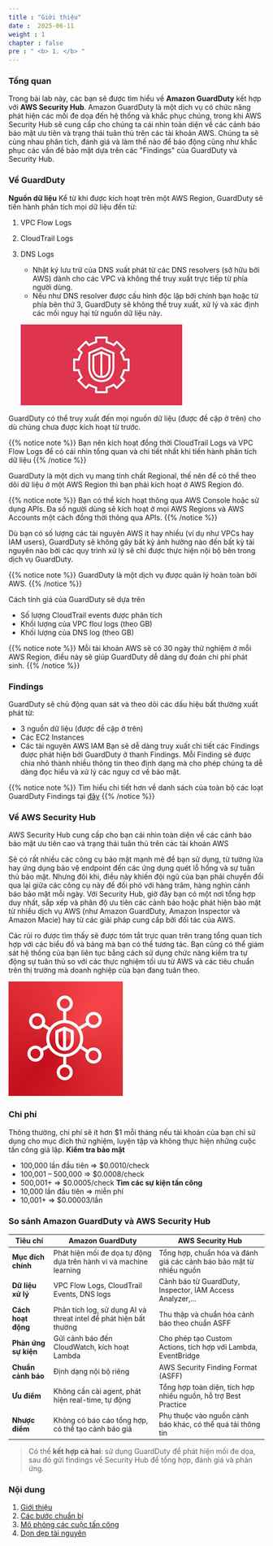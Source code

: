 ```yaml
---
title : "Giới thiệu"
date :  2025-06-11
weight : 1 
chapter : false
pre : " <b> 1. </b> "
---
```


### Tổng quan

 Trong bài lab này, các bạn sẽ được tìm hiểu về **Amazon GuardDuty** kết hợp với **AWS Security Hub**. Amazon GuardDuty là một dịch vụ có chức năng phát hiện các mối đe dọa đến hệ thống và khắc phục chúng, trong khi AWS Security Hub sẽ cung cấp cho chúng ta cái nhìn toàn diện về các cảnh báo bảo mật ưu tiên và trạng thái tuân thủ trên các tài khoản AWS. Chúng ta sẽ cùng nhau phân tích, đánh giá và làm thế nào để báo động cũng như khắc phục các vấn đề bảo mật dựa trên các "Findings" của GuardDuty và Security Hub.

 ### Về GuardDuty
 **Nguồn dữ liệu**
 Kể từ khi được kích hoạt trên một AWS Region, GuardDuty sẽ tiến hành phân tích mọi dữ liệu đến từ:
 1. VPC Flow Logs
 2. CloudTrail Logs
 3. DNS Logs
    - Nhật ký lưu trữ của DNS xuất phát từ các DNS resolvers (sở hữu bởi AWS) dành cho các VPC và không thể truy xuất trực tiếp từ phía người dùng.
    - Nếu như DNS resolver được cấu hình độc lập bởi chính bạn hoặc từ phía bên thứ 3, GuardDuty sẽ không thể truy xuất, xử lý và xác định các mối nguy hại từ nguồn dữ liệu này.

    ![GuardDuty](/images/1.png) 
    
GuardDuty có thể truy xuất đến mọi nguồn dữ liệu (được đề cập ở trên) cho dù chúng chưa được kích hoạt từ trước.

{{% notice note %}}
Bạn nên kích hoạt đồng thời CloudTrail Logs và VPC Flow Logs để có cái nhìn tổng quan và chi tiết nhất khi tiến hành phân tích dữ liệu
{{% /notice %}}

GuardDuty là một dịch vụ mang tính chất Regional, thế nên để có thể theo dõi dữ liệu ở một AWS Region thì bạn phải kích hoạt ở AWS Region đó.

{{% notice note %}}
Bạn có thể kích hoạt thông qua AWS Console hoặc sử dụng APIs. Đa số người dùng sẽ kích hoạt ở mọi AWS Regions và AWS Accounts một cách đồng thời thông qua APIs.
{{% /notice %}}

Dù bạn có số lượng các tài nguyên AWS ít hay nhiều (ví dụ như VPCs hay IAM users), GuardDuty sẽ không gây bất kỳ ảnh hưởng nào đến bất kỳ tài nguyên nào bởi các quy trình xử lý sẽ chỉ được thực hiện nội bộ bên trong dịch vụ GuardDuty.

{{% notice note %}}
GuardDuty là một dịch vụ được quản lý hoàn toàn bởi AWS.
{{% /notice %}}

Cách tính giá của GuardDuty sẽ dựa trên

- Số lượng CloudTrail events được phân tích
- Khối lượng của VPC floư logs (theo GB)
- Khối lượng của DNS log (theo GB)

{{% notice note %}}
Mỗi tài khoản AWS sẽ có 30 ngày thử nghiệm ở mỗi AWS Region, điều này sẽ giúp GuardDuty dễ dàng dự đoán chi phí phát sinh.
{{% /notice %}}

### Findings
GuardDuty sẽ chủ động quan sát và theo dõi các dấu hiệu bất thường xuất phát từ:
- 3 nguồn dữ liệu (được đề cập ở trên)
- Các EC2 Instances
- Các tài nguyên AWS IAM
Bạn sẽ dễ dàng truy xuất chi tiết các Findings được phát hiện bởi GuardDuty ở thanh Findings. Mỗi Finding sẽ được chia nhỏ thành nhiều thông tin theo định dạng mà cho phép chúng ta dễ dàng đọc hiểu và xử lý các nguy cơ về bảo mật.

{{% notice note %}}
Tìm hiểu chi tiết hơn về danh sách của toàn bộ các loạt GuardDuty Findings tại [đây](https://docs.aws.amazon.com/guardduty/latest/ug/guardduty_finding-format.html)
{{% /notice %}}

### Về AWS Security Hub
AWS Security Hub cung cấp cho bạn cái nhìn toàn diện về các cảnh báo bảo mật ưu tiên cao và trạng thái tuân thủ trên các tài khoản AWS

Sẽ có rất nhiều các công cụ bảo mật mạnh mẽ để bạn sử dụng, từ tường lửa hay ứng dụng bảo vệ endpoint đến các ứng dụng quét lỗ hổng và sự tuân thủ bảo mật. Nhưng đôi khi, điều này khiến đội ngũ của bạn phải chuyển đổi qua lại giữa các công cụ này để đối phó với hàng trăm, hàng nghìn cảnh báo bảo mật mỗi ngày. Với Security Hub, giờ đây bạn có một nơi tổng hợp duy nhất, sắp xếp và phân độ ưu tiên các cảnh báo hoặc phát hiện bảo mật từ nhiều dịch vụ AWS (như Amazon GuardDuty, Amazon Inspector và Amazon Macie) hay từ các giải pháp cung cấp bởi đối tác của AWS.

Các rủi ro được tìm thấy sẽ được tóm tắt trực quan trên trang tổng quan tích hợp với các biểu đồ và bảng mà bạn có thể tương tác. Bạn cũng có thể giám sát hệ thống của bạn liên tục bằng cách sử dụng chức năng kiểm tra tự động sự tuân thủ so với các thực nghiệm tối ưu từ AWS và các tiêu chuẩn trên thị trường mà doanh nghiệp của bạn đang tuân theo.

![SecurityHub](/images/2.jpeg)

### Chi phí
Thông thường, chi phí sẽ ít hơn $1 mỗi tháng nếu tài khoản của bạn chỉ sử dụng cho mục đích thử nghiệm, luyện tập và không thực hiện những cuộc tấn công giả lập.
**Kiểm tra bảo mật**
- 100,000 lần đầu tiên => $0.0010/check
- 100,001 – 500,000 => $0.0008/check
- 500,001+ => $0.0005/check
**Tìm các sự kiện tấn công**
- 10,000 lần đầu tiên => miễn phí
- 10,001+ => $0.00003/lần

### So sánh Amazon GuardDuty và AWS Security Hub

| Tiêu chí                  | Amazon GuardDuty                                                                 | AWS Security Hub                                                              |
|---------------------------|----------------------------------------------------------------------------------|-------------------------------------------------------------------------------|
| **Mục đích chính**        | Phát hiện mối đe dọa tự động dựa trên hành vi và machine learning               | Tổng hợp, chuẩn hóa và đánh giá các cảnh báo bảo mật từ nhiều nguồn          |
| **Dữ liệu xử lý**         | VPC Flow Logs, CloudTrail Events, DNS logs                                       | Cảnh báo từ GuardDuty, Inspector, IAM Access Analyzer,...                    |
| **Cách hoạt động**        | Phân tích log, sử dụng AI và threat intel để phát hiện bất thường               | Thu thập và chuẩn hóa cảnh báo theo chuẩn ASFF                               |
| **Phản ứng sự kiện**      | Gửi cảnh báo đến CloudWatch, kích hoạt Lambda                                    | Cho phép tạo Custom Actions, tích hợp với Lambda, EventBridge                |
| **Chuẩn cảnh báo**        | Định dạng nội bộ riêng                                                            | AWS Security Finding Format (ASFF)                                           |
| **Ưu điểm**               |  Không cần cài agent, phát hiện real-time, tự động                      |  Tổng hợp toàn diện, tích hợp nhiều nguồn, hỗ trợ Best Practice     |
| **Nhược điểm**            |  Không có báo cáo tổng hợp, có thể tạo cảnh báo giả                         |  Phụ thuộc vào nguồn cảnh báo khác, có thể quá tải thông tin            |

> Có thể **kết hợp cả hai**: sử dụng GuardDuty để phát hiện mối đe dọa, sau đó gửi findings về Security Hub để tổng hợp, đánh giá và phản ứng.



### Nội dung

 1. [Giới thiệu](1-introduce/)
 2. [Các bước chuẩn bị](2-Prerequiste/)
 3. [Mô phỏng các cuộc tấn công](3-Accessibilitytoinstance/)
 4. [Dọn dẹp tài nguyên](6-cleanup/)
